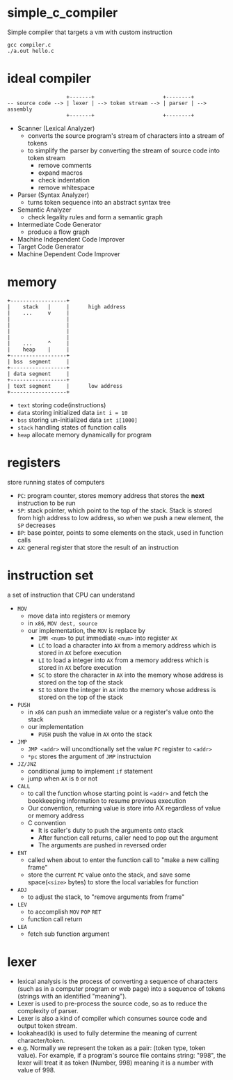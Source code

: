 # simple_c_compiler

Simple compiler that targets a vm with custom instruction

```
gcc compiler.c
./a.out hello.c
```

# ideal compiler

```
                   +-------+                      +--------+
-- source code --> | lexer | --> token stream --> | parser | --> assembly
                   +-------+                      +--------+
```

- Scanner (Lexical Analyzer)
	- converts the source program's stream of characters into a stream of tokens
	- to simplify the parser by converting the stream of source code into token stream
		- remove comments
		- expand macros
		- check indentation
		- remove whitespace
- Parser (Syntax Analyzer)
	- turns token sequence into an abstract syntax tree
- Semantic Analyzer
	- check legality rules and form a semantic graph
- Intermediate Code Generator
	- produce a flow graph
- Machine Independent Code Improver
- Target Code Generator
- Machine Dependent Code Improver

# memory

```
+------------------+
|    stack   |     |      high address
|    ...     v     |
|                  |
|                  |
|                  |
|                  |
|    ...     ^     |
|    heap    |     |
+------------------+
| bss  segment     |
+------------------+
| data segment     |
+------------------+
| text segment     |      low address
+------------------+
```

- `text` storing code(instructions)
- `data` storing initialized data `int i = 10`
- `bss` storing un-initialized data `int i[1000]`
- `stack` handling states of function calls
- `heap` allocate memory dynamically for program

# registers

store running states of computers
- `PC`: program counter, stores memory address that stores the **next** instruction to be run
- `SP`: stack pointer, which point to the top of the stack. Stack is stored from high address to low address, so when we push a new element, the `SP` decreases
- `BP`: base pointer, points to some elements on the stack, used in function calls
- `AX`: general register that store the result of an instruction

# instruction set

a set of instruction that CPU can understand

- `MOV`
	- move data into registers or memory
	- in `x86`, `MOV dest, source`
	- our implementation, the `MOV` is replace by
		- `IMM <num>` to put immediate `<num>` into register `AX`
		- `LC` to load a character into `AX` from a memory address which is stored in `AX` before execution
		- `LI` to load a integer into `AX` from a memory address which is stored in `AX` before execution
		- `SC` to store the character in `AX` into the memory whose address is stored on the top of the stack
		- `SI` to store the integer in `AX` into the memory whose address is stored on the top of the stack
- `PUSH`
	- in `x86` can push an immediate value or a register's value onto the stack
	- our implementation
		- `PUSH` push the value in `AX` onto the stack
- `JMP`
	- `JMP <addr>` will uncondtionally set the value `PC` register to `<addr>`
	- `*pc` stores the argument of `JMP` instructuion
- `JZ/JNZ`
	- conditional jump to implement `if` statement
	- jump when `AX` is `0` or not
- `CALL`
	- to call the function whose starting point is `<addr>` and fetch the bookkeeping information to resume previous execution
	- Our convention, returning value is store into AX regardless of value or memory address
	- C convention
		- It is caller's duty to push the arguments onto stack
		- After function call returns, caller need to pop out the argument
		- The arguments are pushed in reversed order
- `ENT`
	- called when about to enter the function call to "make a new calling frame"
	- store the current `PC` value onto the stack, and save some space(`<size>` bytes) to store the local variables for function
- `ADJ`
	- to adjust the stack, to "remove arguments from frame"
- `LEV`
	- to accomplish `MOV` `POP` `RET`
	- function call return
- `LEA`
	- fetch sub function argument

# lexer

- lexical analysis is the process of converting a sequence of characters (such as in a computer program or web page) into a sequence of tokens (strings with an identified "meaning").
- Lexer is used to pre-process the source code, so as to reduce the complexity of parser.
- Lexer is also a kind of compiler which consumes source code and output token stream.
- lookahead(k) is used to fully determine the meaning of current character/token.
- e.g. Normally we represent the token as a pair: (token type, token value). For example, if a program's source file contains string: "998", the lexer will treat it as token (Number, 998) meaning it is a number with value of 998.
